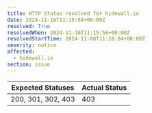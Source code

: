 ```yaml
---
title: HTTP Status resolved for hidewall.io
date: 2024-11-16T11:15:58+00:00Z
resolved: True
resolvedWhen: 2024-11-16T11:15:58+00:00Z
resolvedStartTime: 2024-11-08T11:28:04+00:00Z
severity: notice
affected:
  - hidewall.io
section: issue
---
```


| Expected Statuses | Actual Status  |
|-------------------|----------------|
| 200, 301, 302, 403 | 403 |
